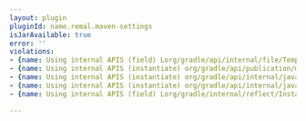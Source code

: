 ```yaml
---
layout: plugin
pluginId: name.remal.maven-settings
isJarAvailable: true
error: ''
violations:
- {name: Using internal APIS (field) Lorg/gradle/api/internal/file/TemporaryFileProvider;}
- {name: Using internal APIS (instantiate) org/gradle/api/publication/maven/internal/DefaultMavenRepositoryHandlerConvention}
- {name: Using internal APIS (instantiate) org/gradle/api/internal/java/WebApplication}
- {name: Using internal APIS (instantiate) org/gradle/api/internal/java/JavaLibrary}
- {name: Using internal APIS (field) Lorg/gradle/internal/reflect/Instantiator;}

---
```

